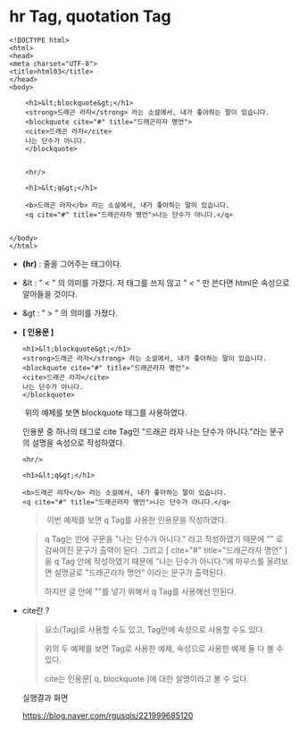 # hr Tag, quotation Tag

```
<!DOCTYPE html>
<html>
<head>
<meta charset="UTF-8">
<title>html03</title>
</head>
<body>

	<h1>&lt;blockquote&gt;</h1>
	<strong>드래곤 라자</strong> 라는 소설에서, 내가 좋아하는 말이 있습니다.
	<blockquote cite="#" title="드래곤라자 명언">
	<cite>드래곤 라자</cite>
	나는 단수가 아니다.
	</blockquote>
	
	
	<hr/>
	
	<h1>&lt;q&gt;</h1>
	
	<b>드래곤 라자</b> 라는 소설에서, 내가 좋아하는 말이 있습니다.
	<q cite="#" title="드래곤라자 명언">나는 단수가 아니다.</q>
	

</body>
</html>
```

- **(hr)** : 줄을 그어주는 태그이다.

- &lt : " < " 의 의미를 가졌다. 저 태그를 쓰지 않고 " < " 만 쓴다면 html은 속성으로 알아들을 것이다.

- &gt : " > " 의 의미를 가졌다.

  

- **[ 인용문 ]**


  ```
  <h1>&lt;blockquote&gt;</h1>
  <strong>드래곤 라자</strong> 라는 소설에서, 내가 좋아하는 말이 있습니다.
  <blockquote cite="#" title="드래곤라자 명언">
  <cite>드래곤 라자</cite>
  나는 단수가 아니다.
  </blockquote>
  ```

  ​	위의 예제를 보면 blockquote 태그를 사용하였다.

  인용문 중 하나의 태그로 cite Tag인 "드래곤 라자 나는 단수가 아니다."라는 문구의 설명을 속성으로 작성하였다.

  ```
  <hr/>
  
  <h1>&lt;q&gt;</h1>
  
  <b>드래곤 라자</b> 라는 소설에서, 내가 좋아하는 말이 있습니다.
  <q cite="#" title="드래곤라자 명언">나는 단수가 아니다.</q>
  ```

  > ​	이번 예제를 보면 q Tag를 사용한 인용문을 작성하였다.

  >  q Tag는 안에 구문을 "나는 단수가 아니다." 라고 작성하였기 때문에 "" 로 감싸여진 문구가 출력이 된다. 그리고 [ cite="#" title="드래곤라자 명언" ]  을 q Tag 안에 작성하였기 때문에 "나는 단수가 아니다."에 마우스를 올려보면 설명글로 "드래곤라자 명언" 이라는 문구가 출력된다.
  >
  > 하지만 글 안에 ""를 넣기 위해서 q Tag를 사용해선 안된다.

  

  

- cite란 ? 

  >요소(Tag)로 사용할 수도 있고, Tag안에 속성으로 사용할 수도 있다.
  >
  >위의 두 예제를 보면 Tag로 사용한 예제, 속성으로 사용한 예제 둘 다 볼 수 있다.
  >
  >cite는 인용문[ q, blockquote ]에 대한 설명이라고 볼 수 있다.
  
  
  
  실행결과 화면
  
  https://blog.naver.com/rgusqls/221999685120
